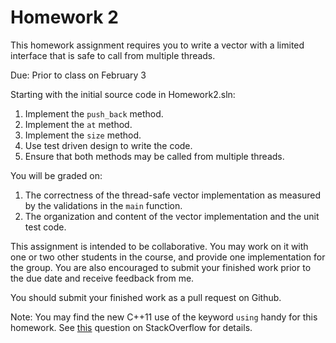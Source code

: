 Homework 2
==========
This homework assignment requires you to write a vector with a limited interface that is safe to call from multiple threads.

Due: Prior to class on February 3

Starting with the initial source code in Homework2.sln:

1. Implement the `push_back` method.
2. Implement the `at` method.
3. Implement the `size` method.
3. Use test driven design to write the code.
4. Ensure that both methods may be called from multiple threads.

You will be graded on:

1. The correctness of the thread-safe vector implementation as measured by the validations in the `main` function.
2. The organization and content of the vector implementation and the unit test code.

This assignment is intended to be collaborative. You may work on it with one or two other students in the course, and provide one implementation for the group. You are also encouraged to submit your finished work prior to the due date and receive feedback from me.

You should submit your finished work as a pull request on Github.

Note: You may find the new C++11 use of the keyword `using` handy for this homework. See [this](http://stackoverflow.com/questions/2795023/c-template-typedef) question on StackOverflow for details.

